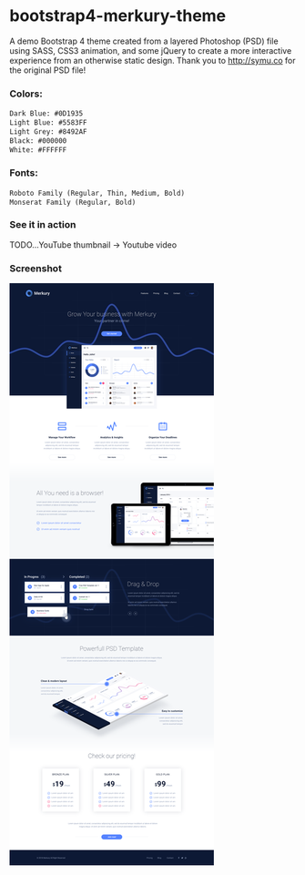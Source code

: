 # bootstrap4-merkury-theme

A demo Bootstrap 4 theme created from a layered Photoshop (PSD) file using SASS, CSS3 animation, and some jQuery to create a more interactive experience from an otherwise static design. Thank you to http://symu.co for the original PSD file!

### Colors:
```
Dark Blue: #0D1935
Light Blue: #5583FF
Light Grey: #8492AF
Black: #000000
White: #FFFFFF
```

### Fonts:
```
Roboto Family (Regular, Thin, Medium, Bold)
Monserat Family (Regular, Bold)
```

### See it in action

TODO...YouTube thumbnail -> Youtube video

### Screenshot

![Merkury Theme Screenshot](merkury-theme/assets/img/screenshot-bootstrap4-merkury-theme.png)